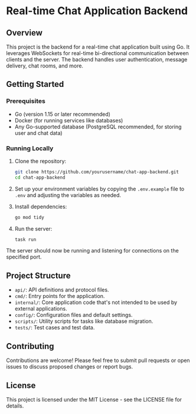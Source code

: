 # Real-time Chat Application Backend

## Overview

This project is the backend for a real-time chat application built using Go. It leverages WebSockets for real-time bi-directional communication between clients and the server. The backend handles user authentication, message delivery, chat rooms, and more.

## Getting Started

### Prerequisites

- Go (version 1.15 or later recommended)
- Docker (for running services like databases)
- Any Go-supported database (PostgreSQL recommended, for storing user and chat data)

### Running Locally

1. Clone the repository:

   ```bash
   git clone https://github.com/yourusername/chat-app-backend.git
   cd chat-app-backend
   ```

2. Set up your environment variables by copying the `.env.example` file to `.env` and adjusting the variables as needed.

3. Install dependencies:

   ```bash
   go mod tidy
   ```

4. Run the server:

   ```bash
   task run
   ```

The server should now be running and listening for connections on the specified port.

## Project Structure

- `api/`: API definitions and protocol files.
- `cmd/`: Entry points for the application.
- `internal/`: Core application code that's not intended to be used by external applications.
- `config/`: Configuration files and default settings.
- `scripts/`: Utility scripts for tasks like database migration.
- `tests/`: Test cases and test data.

## Contributing

Contributions are welcome! Please feel free to submit pull requests or open issues to discuss proposed changes or report bugs.

## License

This project is licensed under the MIT License - see the LICENSE file for details.
